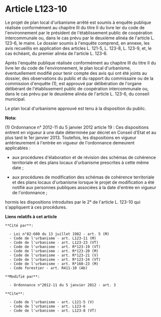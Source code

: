 # Article L123-10

Le projet de plan local d'urbanisme arrêté est soumis à enquête publique réalisée conformément au chapitre III du titre II du
livre Ier du code de l'environnement par le président de l'établissement public de coopération intercommunale ou, dans le cas
prévu par le deuxième alinéa de l'article L. 123-6, le maire. Le dossier soumis à l'enquête comprend, en annexe, les avis
recueillis en application des articles L. 121-5, L. 123-8, L. 123-9, et, le cas échéant, du premier alinéa de l'article L.
123-6. 

Après l'enquête publique réalisée conformément au chapitre III du titre II du livre Ier du code de l'environnement, le plan
local d'urbanisme, éventuellement modifié pour tenir compte des avis qui ont été joints au dossier, des observations du
public et du rapport du commissaire ou de la commission d'enquête (1), est approuvé par délibération de l'organe délibérant
de l'établissement public de coopération intercommunale ou, dans le cas prévu par le deuxième alinéa de l'article L. 123-6,
du conseil municipal. 

Le plan local d'urbanisme approuvé est tenu à la disposition du public.

**Nota:**

(1) Ordonnance n° 2012-11 du 5 janvier 2012 article 19 : Ces dispositions entrent en vigueur à une date déterminée par décret
en Conseil d'Etat et au plus tard le 1er janvier 2013. Toutefois, les dispositions en vigueur antérieurement à l'entrée en
vigueur de l'ordonnance demeurent applicables :

- aux procédures d'élaboration et de révision des schémas de cohérence territoriale et des plans locaux d'urbanisme
prescrites à cette même date ;

- aux procédures de modification des schémas de cohérence territoriale et des plans locaux d'urbanisme lorsque le projet de
modification a été notifié aux personnes publiques associées à la date d'entrée en vigueur de l'ordonnance ; 

hormis les dispositions introduites par le 2° de l'article L. 123-10 qui s'appliquent à ces procédures.

**Liens relatifs à cet article**

	**Cité par**:

	  - Loi n°82-600 du 13 juillet 1982 - art. 5 (M)
	  - Code de l'urbanisme - art. L123-11 (M)
	  - Code de l'urbanisme - art. L123-23 (VT)
	  - Code de l'urbanisme - art. R*123-19 (VT)
	  - Code de l'urbanisme - art. R*123-20 (M)
	  - Code de l'urbanisme - art. R*123-21 (V)
	  - Code de l'urbanisme - art. R*123-24 (VT)
	  - Code de l'urbanisme - art. R*160-23 (M)
	  - Code forestier - art. R411-10 (Ab)

	**Modifié par**:

	  - Ordonnance n°2012-11 du 5 janvier 2012 - art. 3

	**Cite**:

	  - Code de l'urbanisme - art. L121-5 (V)
	  - Code de l'urbanisme - art. L123-6
	  - Code de l'urbanisme - art. L123-8 (VT)
